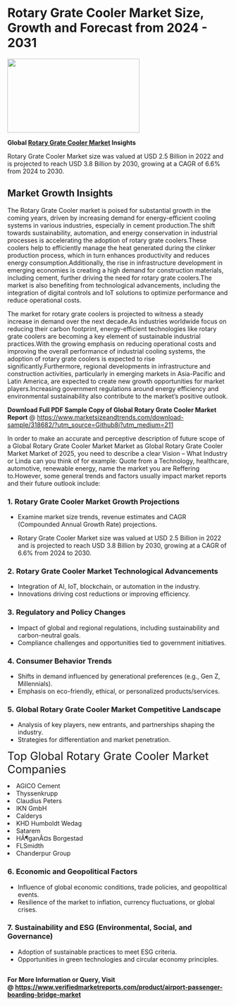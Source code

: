 <H1>Rotary Grate Cooler Market Size, Growth and Forecast from 2024 - 2031</H1><img class="aligncenter size-medium wp-image-584254" src="https://thirdeyenews.in/wp-content/uploads/2024/09/Global-Market-Research-300x168.jpeg" alt="" width="300" height="168" /><p><strong>Global&nbsp;<a href="https://www.marketsizeandtrends.com/download-sample/318682/?utm_source=Github8j?utm_medium=211">Rotary Grate Cooler Market</a> Insights</strong></p><p>Rotary Grate Cooler Market size was valued at USD 2.5 Billion in 2022 and is projected to reach USD 3.8 Billion by 2030, growing at a CAGR of 6.6% from 2024 to 2030.</p><p><h2>Market Growth Insights</h2> <p>The Rotary Grate Cooler market is poised for substantial growth in the coming years, driven by increasing demand for energy-efficient cooling systems in various industries, especially in cement production.The shift towards sustainability, automation, and energy conservation in industrial processes is accelerating the adoption of rotary grate coolers.These coolers help to efficiently manage the heat generated during the clinker production process, which in turn enhances productivity and reduces energy consumption.Additionally, the rise in infrastructure development in emerging economies is creating a high demand for construction materials, including cement, further driving the need for rotary grate coolers.The market is also benefiting from technological advancements, including the integration of digital controls and IoT solutions to optimize performance and reduce operational costs.</p> <p>The market for rotary grate coolers is projected to witness a steady increase in demand over the next decade.As industries worldwide focus on reducing their carbon footprint, energy-efficient technologies like rotary grate coolers are becoming a key element of sustainable industrial practices.With the growing emphasis on reducing operational costs and improving the overall performance of industrial cooling systems, the adoption of rotary grate coolers is expected to rise significantly.Furthermore, regional developments in infrastructure and construction activities, particularly in emerging markets in Asia-Pacific and Latin America, are expected to create new growth opportunities for market players.Increasing government regulations around energy efficiency and environmental sustainability also contribute to the market’s positive outlook.</p> <p><span class=""><strong>Download Full PDF Sample Copy of Global Rotary Grate Cooler Market Report</strong> @ <a href="https://www.marketsizeandtrends.com/download-sample/318682/?utm_source=Github8j?utm_medium=211" target="_blank">https://www.marketsizeandtrends.com/download-sample/318682/?utm_source=Github8j?utm_medium=211</a></span></p><p>In order to make an accurate and perceptive description of future scope of a Global&nbsp;Rotary Grate Cooler Market Market as Global&nbsp;Rotary Grate Cooler Market Market of 2025, you need to describe a clear Vision &ndash; What Industry or Linda can you think of for example: Quote from a Technology, healthcare, automotive, renewable energy, name the market you are Reffering to.However, some general trends and factors usually impact market reports and their future outlook include:</p><h3>1.&nbsp;<strong>Rotary Grate Cooler Market Growth Projections</strong></h3><ul><li>Examine market size trends, revenue estimates and CAGR (Compounded Annual Growth Rate) projections.</li><li><p>Rotary Grate Cooler Market size was valued at USD 2.5 Billion in 2022 and is projected to reach USD 3.8 Billion by 2030, growing at a CAGR of 6.6% from 2024 to 2030.</p></li></ul><h3>2.&nbsp;<strong>Rotary Grate Cooler Market Technological Advancements</strong></h3><ul><li>Integration of AI, IoT, blockchain, or automation in the industry.</li><li>Innovations driving cost reductions or improving efficiency.</li></ul><h3>3.&nbsp;<strong>Regulatory and Policy Changes</strong></h3><ul><li>Impact of global and regional regulations, including sustainability and carbon-neutral goals.</li><li>Compliance challenges and opportunities tied to government initiatives.</li></ul><h3>4.&nbsp;<strong>Consumer Behavior Trends</strong></h3><ul><li>Shifts in demand influenced by generational preferences (e.g., Gen Z, Millennials).</li><li>Emphasis on eco-friendly, ethical, or personalized products/services.</li></ul><h3>5.&nbsp;<strong>Global Rotary Grate Cooler Market Competitive Landscape</strong></h3><ul><li>Analysis of key players, new entrants, and partnerships shaping the industry.</li><li>Strategies for differentiation and market penetration.</li></ul><p data-pm-slice="1 1 []"><span style="color: inherit; font-family: inherit; font-size: 25px;">Top Global Rotary Grate Cooler Market Companies</span></p><div class="" data-test-id=""><p><li>AGICO Cement</li><li> Thyssenkrupp</li><li> Claudius Peters</li><li> IKN GmbH</li><li> Calderys</li><li> KHD Humboldt Wedag</li><li> Satarem</li><li> HÃ¶ganÃ¤s Borgestad</li><li> FLSmidth</li><li> Chanderpur Group</li></p></div><h3>6.&nbsp;<strong>Economic and Geopolitical Factors</strong></h3><ul><li>Influence of global economic conditions, trade policies, and geopolitical events.</li><li>Resilience of the market to inflation, currency fluctuations, or global crises.</li></ul><h3>7.&nbsp;<strong>Sustainability and ESG (Environmental, Social, and Governance)</strong></h3><ul><li>Adoption of sustainable practices to meet ESG criteria.</li><li>Opportunities in green technologies and circular economy principles.</li></ul><h2><strong style="font-size: 14px;">For More Information or Query, Visit @&nbsp;</strong><a style="background-color: #ffffff; font-size: 14px;" href="https://www.marketsizeandtrends.com/report/rotary-grate-cooler-market/" target="_blank">https://www.verifiedmarketreports.com/product/airport-passenger-boarding-bridge-market</a></h2>